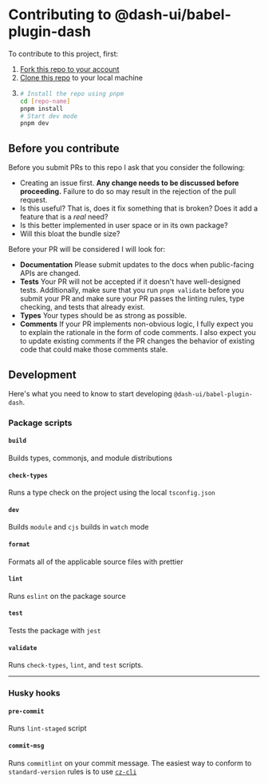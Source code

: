 # Contributing to @dash-ui/babel-plugin-dash

To contribute to this project, first:

1. [Fork this repo to your account](https://docs.github.com/en/github/getting-started-with-github/fork-a-repo)
2. [Clone this repo](https://docs.github.com/en/github/creating-cloning-and-archiving-repositories/cloning-a-repository) to your local machine
3. ```sh
   # Install the repo using pnpm
   cd [repo-name]
   pnpm install
   # Start dev mode
   pnpm dev
   ```

## Before you contribute

Before you submit PRs to this repo I ask that you consider the following:

- Creating an issue first. **Any change needs to be discussed before proceeding.** Failure to do so may result in the rejection of the pull request.
- Is this useful? That is, does it fix something that is broken? Does it add a feature that is a _real_ need?
- Is this better implemented in user space or in its own package?
- Will this bloat the bundle size?

Before your PR will be considered I will look for:

- **Documentation** Please submit updates to the docs when public-facing APIs are changed.
- **Tests** Your PR will not be accepted if it doesn't have well-designed tests. Additionally, make sure
  that you run `pnpm validate` before you submit your PR and make sure your PR passes the linting rules,
  type checking, and tests that already exist.
- **Types** Your types should be as strong as possible.
- **Comments** If your PR implements non-obvious logic, I fully expect you to explain the rationale in
  the form of code comments. I also expect you to update existing comments if the PR changes the behavior
  of existing code that could make those comments stale.

## Development

Here's what you need to know to start developing `@dash-ui/babel-plugin-dash`.

### Package scripts

#### `build`

Builds types, commonjs, and module distributions

#### `check-types`

Runs a type check on the project using the local `tsconfig.json`

#### `dev`

Builds `module` and `cjs` builds in `watch` mode

#### `format`

Formats all of the applicable source files with prettier

#### `lint`

Runs `eslint` on the package source

#### `test`

Tests the package with `jest`

#### `validate`

Runs `check-types`, `lint`, and `test` scripts.

---

### Husky hooks

#### `pre-commit`

Runs `lint-staged` script

#### `commit-msg`

Runs `commitlint` on your commit message. The easiest way
to conform to `standard-version` rules is to use [`cz-cli`](https://github.com/commitizen/cz-cli)
